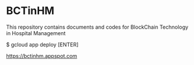 # BCTinHM
This repository contains documents and codes for BlockChain Technology in Hospital Management

$ gcloud app deploy [ENTER]

https://bctinhm.appspot.com
